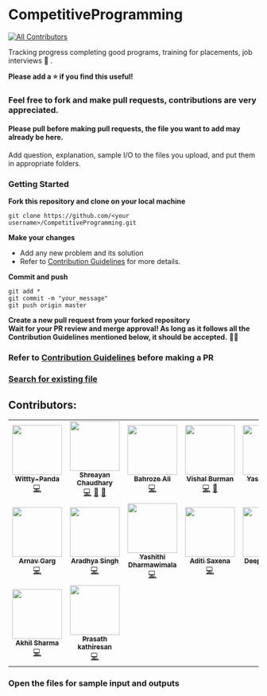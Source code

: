 # CompetitiveProgramming
<!-- ALL-CONTRIBUTORS-BADGE:START - Do not remove or modify this section -->
[![All Contributors](https://img.shields.io/badge/all_contributors-16-orange.svg?style=flat-square)](#contributors-)
<!-- ALL-CONTRIBUTORS-BADGE:END -->
Tracking progress completing good programs, training for placements, job interviews :100: .

**Please add a :star: if you find this useful!**

### Feel free to fork and make pull requests, contributions are very appreciated.
#### Please pull before making pull requests, the file you want to add may already be here.
Add question, explanation, sample I/O to the files you upload, and put them in appropriate folders. 

### Getting Started

**Fork this repository and clone on your local machine**
```
git clone https://github.com/<your username>/CompetitiveProgramming.git
```

**Make your changes**
* Add any new problem and its solution
* Refer to [Contribution Guidelines](https://github.com/SidJain1412/CompetitiveProgramming/blob/master/CONTRIBUTING.md) for more details.

**Commit and push**
```
git add *
git commit -m "your_message"
git push origin master
```

**Create a new pull request from your forked repository  
Wait for your PR review and merge approval!
As long as it follows all the Contribution Guidelines mentioned below, it should be accepted.** 🎉🎉


### Refer to [Contribution Guidelines](https://github.com/SidJain1412/CompetitiveProgramming/blob/master/CONTRIBUTING.md) before making a PR

### [Search for existing file](https://github.com/SidJain1412/CompetitiveProgramming/find/master)

## Contributors: 
<!-- ALL-CONTRIBUTORS-LIST:START - Do not remove or modify this section -->
<!-- prettier-ignore-start -->
<!-- markdownlint-disable -->
<table>
  <tr>
    <td align="center"><a href="https://github.com/Wittty-Panda"><img src="https://avatars3.githubusercontent.com/u/57390821?v=4" width="100px;" alt=""/><br /><sub><b>Wittty-Panda</b></sub></a><br /><a href="https://github.com/SidJain1412/CompetitiveProgramming/commits?author=Wittty-Panda" title="Code">💻</a></td>
    <td align="center"><a href="http://shreayan98c.github.io"><img src="https://avatars3.githubusercontent.com/u/36050020?v=4" width="100px;" alt=""/><br /><sub><b>Shreayan Chaudhary</b></sub></a><br /><a href="https://github.com/SidJain1412/CompetitiveProgramming/commits?author=shreayan98c" title="Code">💻</a> <a href="https://github.com/SidJain1412/CompetitiveProgramming/commits?author=shreayan98c" title="Documentation">📖</a> <a href="https://github.com/SidJain1412/CompetitiveProgramming/pulls?q=is%3Apr+reviewed-by%3Ashreayan98c" title="Reviewed Pull Requests">👀</a></td>
    <td align="center"><a href="https://github.com/bahroze-dev"><img src="https://avatars0.githubusercontent.com/u/61082015?v=4" width="100px;" alt=""/><br /><sub><b>Bahroze Ali</b></sub></a><br /><a href="https://github.com/SidJain1412/CompetitiveProgramming/commits?author=bahroze-dev" title="Code">💻</a></td>
    <td align="center"><a href="https://github.com/vishal-burman"><img src="https://avatars1.githubusercontent.com/u/19861874?v=4" width="100px;" alt=""/><br /><sub><b>Vishal Burman</b></sub></a><br /><a href="https://github.com/SidJain1412/CompetitiveProgramming/commits?author=vishal-burman" title="Code">💻</a> <a href="https://github.com/SidJain1412/CompetitiveProgramming/pulls?q=is%3Apr+reviewed-by%3Avishal-burman" title="Reviewed Pull Requests">👀</a></td>
    <td align="center"><a href="https://github.com/Yashtandon98"><img src="https://avatars2.githubusercontent.com/u/40264382?v=4" width="100px;" alt=""/><br /><sub><b>Yash Tandon</b></sub></a><br /><a href="https://github.com/SidJain1412/CompetitiveProgramming/commits?author=Yashtandon98" title="Code">💻</a></td>
    <td align="center"><a href="https://github.com/renish"><img src="https://avatars1.githubusercontent.com/u/30773676?v=4" width="100px;" alt=""/><br /><sub><b>Renish Kumar</b></sub></a><br /><a href="https://github.com/SidJain1412/CompetitiveProgramming/commits?author=rk080299" title="Code">💻</a></td>
    <td align="center"><a href="https://github.com/harshitag98"><img src="https://avatars0.githubusercontent.com/u/44051267?v=4" width="100px;" alt=""/><br /><sub><b>Harshit Agrawal</b></sub></a><br /><a href="https://github.com/SidJain1412/CompetitiveProgramming/commits?author=harshitag98" title="Code">💻</a></td>
  </tr>
  <tr>
    <td align="center"><a href="https://www.linkedin.com/in/arnav-garg-913107156/"><img src="https://avatars1.githubusercontent.com/u/40370119?v=4" width="100px;" alt=""/><br /><sub><b>Arnav Garg</b></sub></a><br /><a href="https://github.com/SidJain1412/CompetitiveProgramming/commits?author=arnavgarg123" title="Code">💻</a></td>
    <td align="center"><a href="http://aradhyas.github.io"><img src="https://avatars0.githubusercontent.com/u/25412932?v=4" width="100px;" alt=""/><br /><sub><b>Aradhya Singh</b></sub></a><br /><a href="https://github.com/SidJain1412/CompetitiveProgramming/commits?author=aradhyas" title="Code">💻</a></td>
    <td align="center"><a href="https://github.com/Yashithi98"><img src="https://avatars0.githubusercontent.com/u/64062275?v=4" width="100px;" alt=""/><br /><sub><b>Yashithi Dharmawimala</b></sub></a><br /><a href="https://github.com/SidJain1412/CompetitiveProgramming/commits?author=Yashithi98" title="Code">💻</a></td>
    <td align="center"><a href="https://github.com/geekaditi"><img src="https://avatars0.githubusercontent.com/u/49093585?v=4" width="100px;" alt=""/><br /><sub><b>Aditi Saxena</b></sub></a><br /><a href="https://github.com/SidJain1412/CompetitiveProgramming/commits?author=geekaditi" title="Code">💻</a></td>
    <td align="center"><a href="https://github.com/Deepika-Singh111"><img src="https://avatars0.githubusercontent.com/u/71891816?v=4" width="100px;" alt=""/><br /><sub><b>Deepika Singh</b></sub></a><br /><a href="https://github.com/SidJain1412/CompetitiveProgramming/commits?author=Deepika-Singh111" title="Code">💻</a></td>
    <td align="center"><a href="https://github.com/sid-1207"><img src="https://avatars2.githubusercontent.com/u/52534279?v=4" width="100px;" alt=""/><br /><sub><b>Siddharth Shah</b></sub></a><br /><a href="https://github.com/SidJain1412/CompetitiveProgramming/commits?author=sid-1207" title="Code">💻</a></td>
    <td align="center"><a href="https://github.com/priyalgupta09"><img src="https://avatars1.githubusercontent.com/u/72260191?v=4" width="100px;" alt=""/><br /><sub><b>priyalgupta09</b></sub></a><br /><a href="https://github.com/SidJain1412/CompetitiveProgramming/commits?author=priyalgupta09" title="Code">💻</a></td>
  </tr>
  <tr>
    <td align="center"><a href="https://github.com/akhil484"><img src="https://avatars1.githubusercontent.com/u/17046583?v=4" width="100px;" alt=""/><br /><sub><b>Akhil Sharma</b></sub></a><br /><a href="https://github.com/SidJain1412/CompetitiveProgramming/commits?author=akhil484" title="Code">💻</a></td>
    <td align="center"><a href="https://www.linkedin.com/in/prasath-k-60138516a/"><img src="https://avatars1.githubusercontent.com/u/59371758?v=4" width="100px;" alt=""/><br /><sub><b>Prasath kathiresan</b></sub></a><br /><a href="https://github.com/SidJain1412/CompetitiveProgramming/commits?author=Starkultra" title="Code">💻</a></td>
  </tr>
</table>

<!-- markdownlint-enable -->
<!-- prettier-ignore-end -->
<!-- ALL-CONTRIBUTORS-LIST:END -->

### Open the files for sample input and outputs
